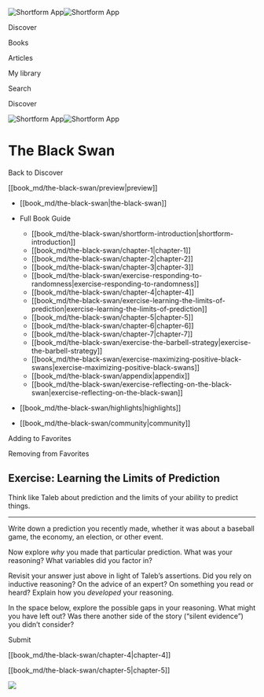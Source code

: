 ![Shortform App](/img/logo.36a2399e.svg)![Shortform App](/img/logo-dark.70c1b072.svg)

Discover

Books

Articles

My library

Search

Discover

![Shortform App](/img/logo.36a2399e.svg)![Shortform App](/img/logo-dark.70c1b072.svg)

# The Black Swan

Back to Discover

[[book_md/the-black-swan/preview|preview]]

  * [[book_md/the-black-swan|the-black-swan]]
  * Full Book Guide

    * [[book_md/the-black-swan/shortform-introduction|shortform-introduction]]
    * [[book_md/the-black-swan/chapter-1|chapter-1]]
    * [[book_md/the-black-swan/chapter-2|chapter-2]]
    * [[book_md/the-black-swan/chapter-3|chapter-3]]
    * [[book_md/the-black-swan/exercise-responding-to-randomness|exercise-responding-to-randomness]]
    * [[book_md/the-black-swan/chapter-4|chapter-4]]
    * [[book_md/the-black-swan/exercise-learning-the-limits-of-prediction|exercise-learning-the-limits-of-prediction]]
    * [[book_md/the-black-swan/chapter-5|chapter-5]]
    * [[book_md/the-black-swan/chapter-6|chapter-6]]
    * [[book_md/the-black-swan/chapter-7|chapter-7]]
    * [[book_md/the-black-swan/exercise-the-barbell-strategy|exercise-the-barbell-strategy]]
    * [[book_md/the-black-swan/exercise-maximizing-positive-black-swans|exercise-maximizing-positive-black-swans]]
    * [[book_md/the-black-swan/appendix|appendix]]
    * [[book_md/the-black-swan/exercise-reflecting-on-the-black-swan|exercise-reflecting-on-the-black-swan]]
  * [[book_md/the-black-swan/highlights|highlights]]
  * [[book_md/the-black-swan/community|community]]



Adding to Favorites 

Removing from Favorites 

## Exercise: Learning the Limits of Prediction

Think like Taleb about prediction and the limits of your ability to predict things.

* * *

Write down a prediction you recently made, whether it was about a baseball game, the economy, an election, or other event.

Now explore _why_ you made that particular prediction. What was your reasoning? What variables did you factor in?

Revisit your answer just above in light of Taleb’s assertions. Did you rely on inductive reasoning? On the advice of an expert? On something you read or heard? Explain how you _developed_ your reasoning.

In the space below, explore the possible gaps in your reasoning. What might you have left out? Was there another side of the story (“silent evidence”) you didn’t consider?

Submit 

[[book_md/the-black-swan/chapter-4|chapter-4]]

[[book_md/the-black-swan/chapter-5|chapter-5]]

![](https://bat.bing.com/action/0?ti=56018282&Ver=2&mid=3b45daae-3164-4b87-8534-913a6062088e&sid=1711133063fa11eebdec89a8b8ae3bbc&vid=171147a063fa11eea7440fcfeb230d96&vids=0&msclkid=N&pi=0&lg=en-US&sw=800&sh=600&sc=24&nwd=1&tl=Shortform%20%7C%20Book&p=https%3A%2F%2Fwww.shortform.com%2Fapp%2Fbook%2Fthe-black-swan%2Fexercise-learning-the-limits-of-prediction&r=&lt=293&evt=pageLoad&sv=1&rn=686741)
